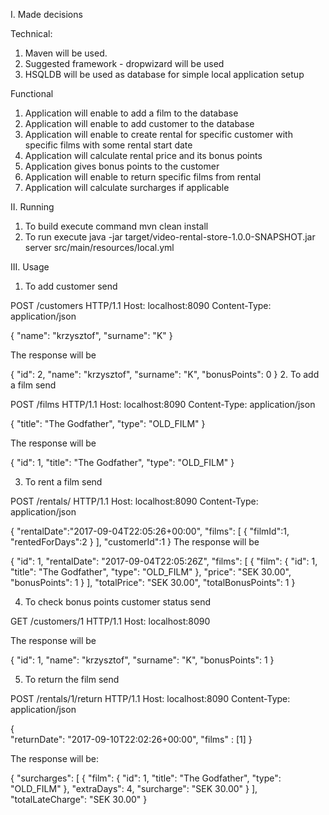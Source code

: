 I. Made decisions
 
 Technical: 
 1. Maven will be used.
 2. Suggested framework - dropwizard will be used
 3. HSQLDB will be used as database for simple local application setup
 
 Functional
 1. Application will enable to add a film to the database
 2. Application will enable to add customer to the database
 3. Application will enable to create rental for specific customer with specific films with some rental start date
 4. Application will calculate rental price and its bonus points
 5. Application gives bonus points to the customer
 6. Application will enable to return specific films from rental
 7. Application will calculate surcharges if applicable
 
II. Running
 
 1. To build execute command
  mvn clean install
 2. To run execute
  java -jar target/video-rental-store-1.0.0-SNAPSHOT.jar server src/main/resources/local.yml
  
III. Usage

  1. To add customer send
  
POST /customers HTTP/1.1
Host: localhost:8090
Content-Type: application/json

{
	"name": "krzysztof",
	"surname": "K"
}  

The response will be 

{
    "id": 2,
    "name": "krzysztof",
    "surname": "K",
    "bonusPoints": 0
}
  2. To add a film send 

POST /films HTTP/1.1
Host: localhost:8090
Content-Type: application/json

{
	"title": "The Godfather",
	"type": "OLD_FILM"
}

The response will be

{
    "id": 1,
    "title": "The Godfather",
    "type": "OLD_FILM"
}

  3. To rent a film send

POST /rentals/ HTTP/1.1
Host: localhost:8090
Content-Type: application/json

{
	"rentalDate":"2017-09-04T22:05:26+00:00",
	"films": [
		{
			"filmId":1,
			"rentedForDays":2
		}
	],
	"customerId":1
}
The response will be

{
    "id": 1,
    "rentalDate": "2017-09-04T22:05:26Z",
    "films": [
        {
            "film": {
                "id": 1,
                "title": "The Godfather",
                "type": "OLD_FILM"
            },
            "price": "SEK 30.00",
            "bonusPoints": 1
        }
    ],
    "totalPrice": "SEK 30.00",
    "totalBonusPoints": 1
}

  4. To check bonus points customer status send

GET /customers/1 HTTP/1.1
Host: localhost:8090

The response will be

{
    "id": 1,
    "name": "krzysztof",
    "surname": "K",
    "bonusPoints": 1
}

  5. To return the film send
  
POST /rentals/1/return HTTP/1.1
Host: localhost:8090
Content-Type: application/json

{	
	"returnDate": "2017-09-10T22:02:26+00:00",
	"films" : [1]
}

The response will be:

{
    "surcharges": [
        {
            "film": {
                "id": 1,
                "title": "The Godfather",
                "type": "OLD_FILM"
            },
            "extraDays": 4,
            "surcharge": "SEK 30.00"
        }
    ],
    "totalLateCharge": "SEK 30.00"
}